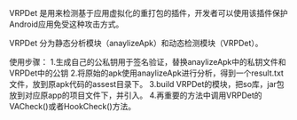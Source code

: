 VRPDet 是用来检测基于应用虚拟化的重打包的插件，开发者可以使用该插件保护Android应用免受这种攻击方式。

VRPDet 分为静态分析模块（anaylizeApk）和动态检测模块（VRPDet）。

使用步骤：
  1.生成自己的公私钥用于签名验证，替换anaylizeApk中的私钥文件和VRPDet中的公钥
  2.将原始的apk使用anaylizeApk进行分析，得到一个result.txt文件，放到原apk代码的assest目录下。
  3.build VRPDet的模块，把so库，jar包放到对应原app的项目文件下，并引入。
  4.再重要的方法中调用VRPDet的VACheck()或者HookCheck()方法。
